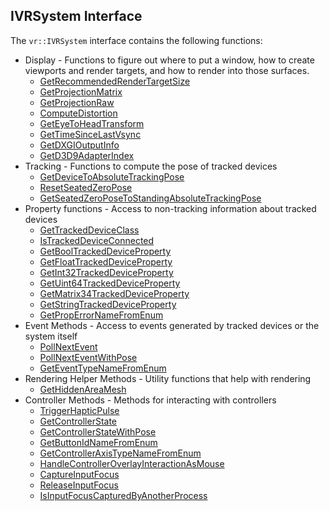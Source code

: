 ## IVRSystem Interface
The `vr::IVRSystem` interface contains the following functions:

- Display - Functions to figure out where to put a window, how to create viewports and render targets, and how to render into those surfaces.
    - [GetRecommendedRenderTargetSize](https://github.com/ValveSoftware/openvr/wiki/IVRSystem::GetRecommendedRenderTargetSize)
    - [GetProjectionMatrix](https://github.com/ValveSoftware/openvr/wiki/IVRSystem::GetProjectionMatrix)
    - [GetProjectionRaw](https://github.com/ValveSoftware/openvr/wiki/IVRSystem::GetProjectionRaw)
    - [ComputeDistortion](https://github.com/ValveSoftware/openvr/wiki/IVRSystem::ComputeDistortion)
    - [GetEyeToHeadTransform](https://github.com/ValveSoftware/openvr/wiki/IVRSystem::GetEyeToHeadTransform)
    - [GetTimeSinceLastVsync](https://github.com/ValveSoftware/openvr/wiki/IVRSystem::GetTimeSinceLastVsync)
    - [GetDXGIOutputInfo](https://github.com/ValveSoftware/openvr/wiki/IVRSystem::GetDXGIOutputInfo)
    - [GetD3D9AdapterIndex](https://github.com/ValveSoftware/openvr/wiki/IVRSystem::GetD3D9AdapterIndex)
- Tracking - Functions to compute the pose of tracked devices
    - [GetDeviceToAbsoluteTrackingPose](https://github.com/ValveSoftware/openvr/wiki/IVRSystem::GetDeviceToAbsoluteTrackingPose)
    - [ResetSeatedZeroPose](https://github.com/ValveSoftware/openvr/wiki/IVRSystem::ResetSeatedZeroPose)
    - [GetSeatedZeroPoseToStandingAbsoluteTrackingPose](https://github.com/ValveSoftware/openvr/wiki/IVRSystem::GetSeatedZeroPoseToStandingAbsoluteTrackingPose)
- Property functions - Access to non-tracking information about tracked devices
    - [GetTrackedDeviceClass](https://github.com/ValveSoftware/openvr/wiki/IVRSystem::GetTrackedDeviceClass)
    - [IsTrackedDeviceConnected](https://github.com/ValveSoftware/openvr/wiki/IVRSystem::IsTrackedDeviceConnected)
    - [GetBoolTrackedDeviceProperty](https://github.com/ValveSoftware/openvr/wiki/IVRSystem::GetTrackedDeviceProperty)
    - [GetFloatTrackedDeviceProperty](https://github.com/ValveSoftware/openvr/wiki/IVRSystem::GetTrackedDeviceProperty)
    - [GetInt32TrackedDeviceProperty](https://github.com/ValveSoftware/openvr/wiki/IVRSystem::GetTrackedDeviceProperty)
    - [GetUint64TrackedDeviceProperty](https://github.com/ValveSoftware/openvr/wiki/IVRSystem::GetTrackedDeviceProperty)
    - [GetMatrix34TrackedDeviceProperty](https://github.com/ValveSoftware/openvr/wiki/IVRSystem::GetTrackedDeviceProperty)
    - [GetStringTrackedDeviceProperty](https://github.com/ValveSoftware/openvr/wiki/IVRSystem::GetTrackedDeviceProperty)
    - [GetPropErrorNameFromEnum](https://github.com/ValveSoftware/openvr/wiki/IVRSystem::GetPropErrorNameFromEnum)
- Event Methods - Access to events generated by tracked devices or the system itself
    - [PollNextEvent](https://github.com/ValveSoftware/openvr/wiki/IVRSystem::PollNextEvent)
    - [PollNextEventWithPose](https://github.com/ValveSoftware/openvr/wiki/IVRSystem::PollNextEvent)
    - [GetEventTypeNameFromEnum](https://github.com/ValveSoftware/openvr/wiki/IVRSystem::GetEventTypeNameFromEnum)
- Rendering Helper Methods - Utility functions that help with rendering
    - [GetHiddenAreaMesh](https://github.com/ValveSoftware/openvr/wiki/IVRSystem::GetHiddenAreaMesh)
- Controller Methods - Methods for interacting with controllers
    - [TriggerHapticPulse](https://github.com/ValveSoftware/openvr/wiki/IVRSystem::TriggerHapticPulse)
    - [GetControllerState](https://github.com/ValveSoftware/openvr/wiki/IVRSystem::GetControllerState)
    - [GetControllerStateWithPose](https://github.com/ValveSoftware/openvr/wiki/IVRSystem::GetControllerState)
    - [GetButtonIdNameFromEnum](https://github.com/ValveSoftware/openvr/wiki/IVRSystem::GetButtonIdNameFromEnum)
    - [GetControllerAxisTypeNameFromEnum](https://github.com/ValveSoftware/openvr/wiki/IVRSystem::GetControllerAxisTypeNameFromEnum)
    - [HandleControllerOverlayInteractionAsMouse](https://github.com/ValveSoftware/openvr/wiki/IVRSystem::HandleControllerOverlayInteractionAsMouse)
    - [CaptureInputFocus](https://github.com/ValveSoftware/openvr/wiki/IVRSystem::CaptureInputFocus)
    - [ReleaseInputFocus](https://github.com/ValveSoftware/openvr/wiki/IVRSystem::ReleaseInputFocus)
    - [IsInputFocusCapturedByAnotherProcess](https://github.com/ValveSoftware/openvr/wiki/IVRSystem::IsInputFocusCapturedByAnotherProcess)